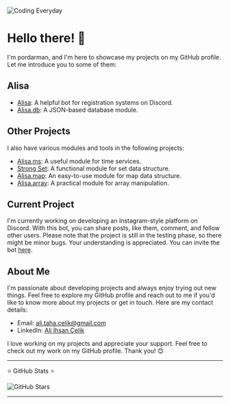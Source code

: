 ![Coding Everyday](https://i.hizliresim.com/pyig58c.png)


# Hello there! 👋

I'm pordarman, and I'm here to showcase my projects on my GitHub profile. Let me introduce you to some of them:

## Alisa
- [Alisa](https://github.com/pordarman/alisa): A helpful bot for registration systems on Discord.
- [Alisa.db](https://github.com/pordarman/alisa.db): A JSON-based database module.

## Other Projects
I also have various modules and tools in the following projects:
- [Alisa.ms](https://github.com/pordarman/alisa.ms): A useful module for time services.
- [Strong Set](https://github.com/pordarman/strong-set): A functional module for set data structure.
- [Alisa.map](https://github.com/pordarman/alisa.map): An easy-to-use module for map data structure.
- [Alisa.array](https://github.com/pordarman/alisa.array): A practical module for array manipulation.

## Current Project
I'm currently working on developing an Instagram-style platform on Discord. With this bot, you can share posts, like them, comment, and follow other users. Please note that the project is still in the testing phase, so there might be minor bugs. Your understanding is appreciated. You can invite the bot [here](https://discord.com/oauth2/authorize?client_id=829707395994877993&permissions=414464723969&scope=applications.commands%20bot).

## About Me
I'm passionate about developing projects and always enjoy trying out new things. Feel free to explore my GitHub profile and reach out to me if you'd like to know more about my projects or get in touch. Here are my contact details:
- Email: [ali.taha.celik@gmail.com](mailto:ali.taha.celik@gmail.com)
- LinkedIn: [Ali İhsan Çelik](https://www.linkedin.com/in/ali-ihsan-%C3%A7elik-674b82262/)

I love working on my projects and appreciate your support. Feel free to check out my work on my GitHub profile. Thank you! 😊

---

⭐ GitHub Stats ⭐

![GitHub Stars](https://img.shields.io/github/stars/pordarman?style=social)

---


